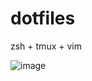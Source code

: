 # dotfiles

zsh + tmux + vim 

![image](https://github.com/yifanchen/dotfiles/blob/master/vim1.png "my zsh + tmux + vim")
